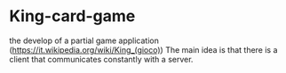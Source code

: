# King-card-game
the develop of a partial game application (https://it.wikipedia.org/wiki/King_(gioco))
The main idea is that there is a client that
communicates constantly with a server.
